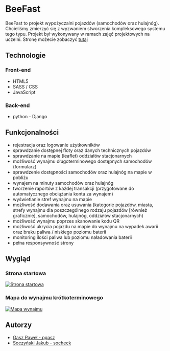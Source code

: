 # BeeFast

BeeFast to projekt wypożyczalni pojazdów (samochodów oraz hulajnóg). 
Chcieliśmy zmierzyć się z wyzwaniem stworzenia kompleksowego systemu tego typu.
Projekt był wykonywany w ramach zajęć projektowych na uczelni.
Stronę możecie zobaczyć [tutaj](https://beefast.pgasz.pl/ "tutaj")

## Technologie
### Front-end

- HTML5
- SASS / CSS
- JavaScript

### Back-end
- python - Django

## Funkcjonalności
- rejestracja oraz logowanie użytkowników
- sprawdzanie dostępnej floty oraz danych technicznych pojazdów
- sprawdzanie na mapie (leaflet) oddziałów stacjonarnych
- możliwość wynajmu długoterminowego dostępnych samochodów (formularz)
- sprawdzenie dostępności samochodów oraz hulajnóg na mapie w pobliżu
- wynajem na minuty samochodów oraz hulajnóg
- tworzenie raportów z każdej transakcji (przygotowane do automatycznego obciążania konta za wynajem)
- wyświetlanie stref wynajmu na mapie
- możliwość dodawania oraz usuwania (kategorie pojazdów, miasta, strefy wynajmu dla poszczególnego rodzaju pojazdów [również graficznie], samochodów, hulajnóg, oddziałów stacjonarnych)
- możliwość wynajmu poprzes skanowanie kodu QR
- możliwość ukrycia pojazdu na mapie do wynajmu na wypadek awarii oraz braku paliwa / niskiego poziomu baterii
- monitoring ilości paliwa lub poziomu naładowania baterii
- pełna responsywność strony

## Wygląd
### Strona startowa
[![Strona startowa](https://beefast.pgasz.pl/static/readme/beefast.pgasz.pl_.png "Strona startowa")](https://beefast.pgasz.pl/static/readme/beefast.pgasz.pl_.png "Strona startowa")

### Mapa do wynajmu krótkoterminowego
[![Mapa wynajmu](https://beefast.pgasz.pl/static/readme/mapa_wynajmu.PNG "Mapa wynajmu")](https://beefast.pgasz.pl/static/readme/mapa_wynajmu.PNG "Mapa wynajmu")

## Autorzy
- [Gasz Paweł - pgasz](https://github.com/pgasz "Gasz Paweł - pgasz")
- [Soczyński Jakub - socheck](https://github.com/socheck "Soczyński Jakub - socheck")
